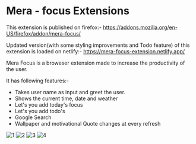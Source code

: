 # Mera - focus Extensions
This extension is published on firefox:- https://addons.mozilla.org/en-US/firefox/addon/mera-focus/

Updated version(with some styling improvements and Todo feature) of this extension is loaded on netlify:- https://mera-focus-extension.netlify.app/

Mera Focus is a broweser extension made to increase the productivity of the user. 

It has following features:-
- Takes user name as input and greet the user.
- Shows the current time, date and weather
- Let's you add today's focus
- Let's you add todo's 
- Google Search
- Wallpaper and motivational Quote changes at every refresh


![1](https://user-images.githubusercontent.com/54243544/170032669-0e917639-825c-49c6-b210-2a2e7a07f57e.png)
![2](https://user-images.githubusercontent.com/54243544/170032685-d05f5479-5aec-4afa-89ad-6ff1a5f688ed.png)
![3](https://user-images.githubusercontent.com/54243544/170032694-ce11c398-5889-4ada-a186-bf03e456f57e.png)
![4](https://user-images.githubusercontent.com/54243544/170032721-7882b81f-b7ea-4a62-b7d4-99debc23322f.png)

